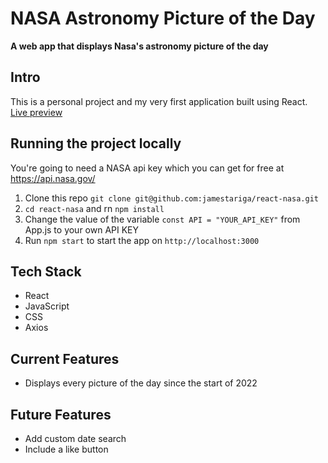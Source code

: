 # NASA Astronomy Picture of the Day

**A web app that displays Nasa's astronomy picture of the day**

## Intro

This is a personal project and my very first application built using React. [Live preview](https://apod2022.netlify.app/)

## Running the project locally

You're going to need a NASA api key which you can get for free at <https://api.nasa.gov/>

1. Clone this repo `git clone git@github.com:jamestariga/react-nasa.git`
2. `cd react-nasa` and rn `npm install`
3. Change the value of the variable `const API = "YOUR_API_KEY"` from App.js to your own API KEY
4. Run `npm start` to start the app on `http://localhost:3000`

## Tech Stack

- React
- JavaScript
- CSS
- Axios

## Current Features

- Displays every picture of the day since the start of 2022

## Future Features

- Add custom date search
- Include a like button
